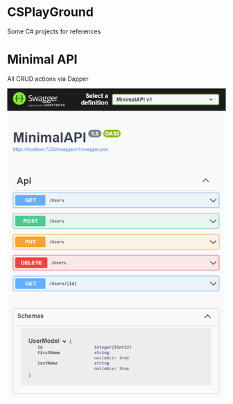 # CSPlayGround
Some C# projects for references

# Minimal API
All CRUD actions via Dapper

![](https://github.com/danielttran/CSPlayGround/blob/main/MinimalAPI/MinimalAPIApp/UI.png)
